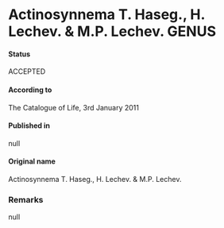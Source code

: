 Actinosynnema T. Haseg., H. Lechev. & M.P. Lechev. GENUS
=======

#### Status
ACCEPTED

#### According to
The Catalogue of Life, 3rd January 2011

#### Published in
null

#### Original name
Actinosynnema T. Haseg., H. Lechev. & M.P. Lechev.

### Remarks
null